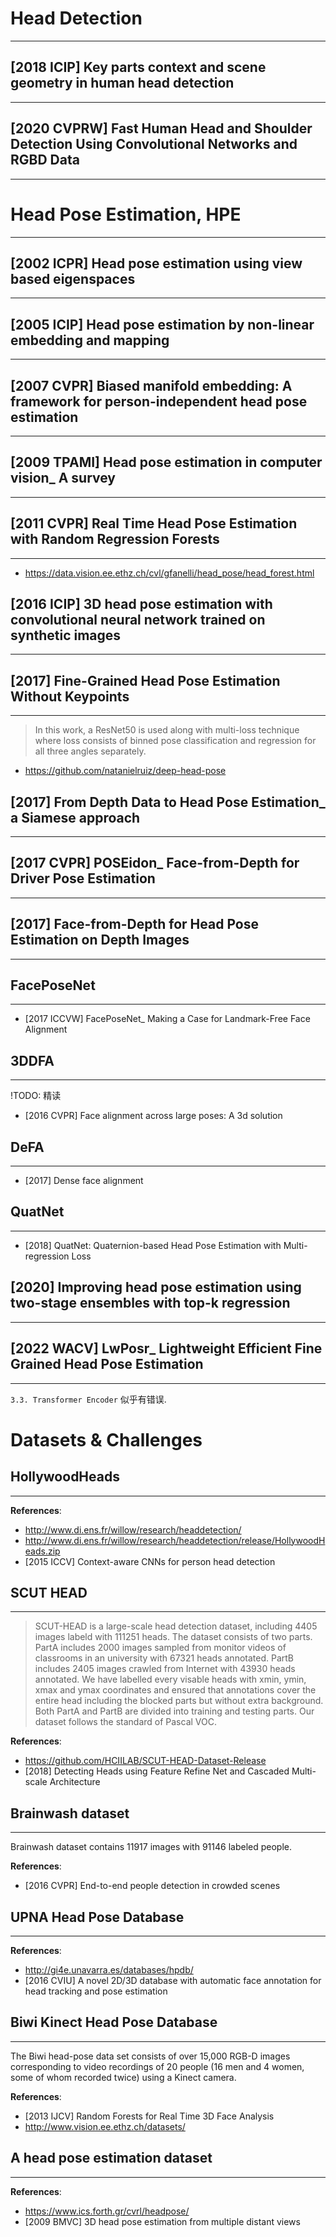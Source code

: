 # Head Detection
---

## [2018 ICIP] Key parts context and scene geometry in human head detection
---

## [2020 CVPRW] Fast Human Head and Shoulder Detection Using Convolutional Networks and RGBD Data
---

# Head Pose Estimation, HPE
---

## [2002 ICPR] Head pose estimation using view based eigenspaces
---

## [2005 ICIP] Head pose estimation by non-linear embedding and mapping
---

## [2007 CVPR] Biased manifold embedding: A framework for person-independent head pose estimation
---

## [2009 TPAMI] Head pose estimation in computer vision_ A survey
---

## [2011 CVPR] Real Time Head Pose Estimation with Random Regression Forests
---
- https://data.vision.ee.ethz.ch/cvl/gfanelli/head_pose/head_forest.html

## [2016 ICIP] 3D head pose estimation with convolutional neural network trained on synthetic images
---

## [2017] Fine-Grained Head Pose Estimation Without Keypoints
---
> In this work, a ResNet50 is used along with multi-loss technique where loss consists of binned pose classification and regression for all three angles separately.

- https://github.com/natanielruiz/deep-head-pose

## [2017] From Depth Data to Head Pose Estimation_ a Siamese approach
---

## [2017 CVPR] POSEidon_ Face-from-Depth for Driver Pose Estimation
---

## [2017] Face-from-Depth for Head Pose Estimation on Depth Images
---

## FacePoseNet
---
- [2017 ICCVW] FacePoseNet_ Making a Case for Landmark-Free Face Alignment

## 3DDFA
---
!TODO: 精读

- [2016 CVPR] Face alignment across large poses: A 3d solution

## DeFA
---
- [2017] Dense face alignment

## QuatNet
---
- [2018] QuatNet: Quaternion-based Head Pose Estimation with Multi-regression Loss

## [2020] Improving head pose estimation using two-stage ensembles with top-k regression
---

## [2022 WACV] LwPosr_ Lightweight Efficient Fine Grained Head Pose Estimation
---
`3.3. Transformer Encoder` 似乎有错误.


# Datasets & Challenges

## HollywoodHeads
---
**References**:
- http://www.di.ens.fr/willow/research/headdetection/
- http://www.di.ens.fr/willow/research/headdetection/release/HollywoodHeads.zip
- [2015 ICCV] Context-aware CNNs for person head detection


## SCUT HEAD
---
> SCUT-HEAD is a large-scale head detection dataset, including 4405 images labeld with 111251 heads. The dataset consists of two parts. PartA includes 2000 images sampled from monitor videos of classrooms in an university with 67321 heads annotated. PartB includes 2405 images crawled from Internet with 43930 heads annotated. We have labelled every visable heads with xmin, ymin, xmax and ymax coordinates and ensured that annotations cover the entire head including the blocked parts but without extra background. Both PartA and PartB are divided into training and testing parts. Our dataset follows the standard of Pascal VOC.

**References**:
- https://github.com/HCIILAB/SCUT-HEAD-Dataset-Release
- [2018] Detecting Heads using Feature Refine Net and Cascaded Multi-scale Architecture


## Brainwash dataset
---
Brainwash dataset contains 11917 images with 91146 labeled people.

**References**:
- [2016 CVPR] End-to-end people detection in crowded scenes


## UPNA Head Pose Database
---
**References**:
- http://gi4e.unavarra.es/databases/hpdb/
- [2016 CVIU] A novel 2D/3D database with automatic face annotation for head tracking and pose estimation

## Biwi Kinect Head Pose Database
---
The Biwi head-pose data set consists of over 15,000 RGB-D images corresponding to video recordings of 20 people (16 men and 4 women, some of whom recorded twice) using a Kinect camera.

**References**:
- [2013 IJCV] Random Forests for Real Time 3D Face Analysis
- http://www.vision.ee.ethz.ch/datasets/

## A head pose estimation dataset
---
**References**:
- https://www.ics.forth.gr/cvrl/headpose/
- [2009 BMVC] 3D head pose estimation from multiple distant views
